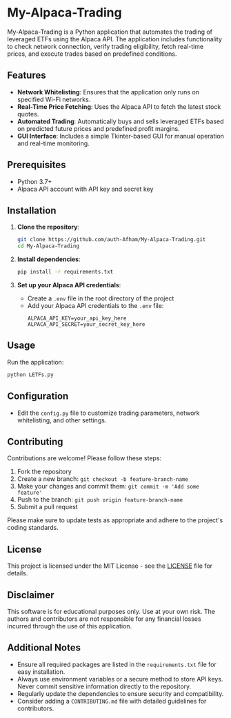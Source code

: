 # My-Alpaca-Trading

My-Alpaca-Trading is a Python application that automates the trading of leveraged ETFs using the Alpaca API. The application includes functionality to check network connection, verify trading eligibility, fetch real-time prices, and execute trades based on predefined conditions.

## Features

- **Network Whitelisting**: Ensures that the application only runs on specified Wi-Fi networks.
- **Real-Time Price Fetching**: Uses the Alpaca API to fetch the latest stock quotes.
- **Automated Trading**: Automatically buys and sells leveraged ETFs based on predicted future prices and predefined profit margins.
- **GUI Interface**: Includes a simple Tkinter-based GUI for manual operation and real-time monitoring.

## Prerequisites

- Python 3.7+
- Alpaca API account with API key and secret key

## Installation

1. **Clone the repository**:
   ```bash
   git clone https://github.com/auth-Afham/My-Alpaca-Trading.git
   cd My-Alpaca-Trading
   ```

2. **Install dependencies**:
   ```bash
   pip install -r requirements.txt
   ```

3. **Set up your Alpaca API credentials**:
   - Create a `.env` file in the root directory of the project
   - Add your Alpaca API credentials to the `.env` file:
     ```
     ALPACA_API_KEY=your_api_key_here
     ALPACA_API_SECRET=your_secret_key_here
     ```

## Usage

Run the application:

```bash
python LETFs.py
```

## Configuration

- Edit the `config.py` file to customize trading parameters, network whitelisting, and other settings.

## Contributing

Contributions are welcome! Please follow these steps:

1. Fork the repository
2. Create a new branch: `git checkout -b feature-branch-name`
3. Make your changes and commit them: `git commit -m 'Add some feature'`
4. Push to the branch: `git push origin feature-branch-name`
5. Submit a pull request

Please make sure to update tests as appropriate and adhere to the project's coding standards.

## License

This project is licensed under the MIT License - see the [LICENSE](LICENSE) file for details.

## Disclaimer

This software is for educational purposes only. Use at your own risk. The authors and contributors are not responsible for any financial losses incurred through the use of this application.

## Additional Notes

- Ensure all required packages are listed in the `requirements.txt` file for easy installation.
- Always use environment variables or a secure method to store API keys. Never commit sensitive information directly to the repository.
- Regularly update the dependencies to ensure security and compatibility.
- Consider adding a `CONTRIBUTING.md` file with detailed guidelines for contributors.
